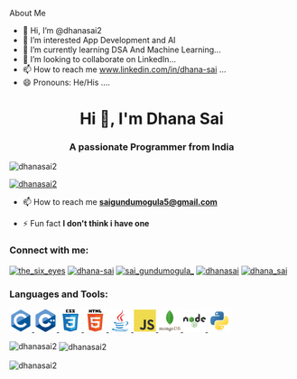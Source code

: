 About Me
- 👋 Hi, I’m @dhanasai2
- 👀 I’m interested App Development and AI
- 🌱 I’m currently learning DSA And Machine Learning...
- 💞️ I’m looking to collaborate on LinkedIn...
- 📫 How to reach me www.linkedin.com/in/dhana-sai ...
- 😄 Pronouns: He/His ....
<h1 align="center">Hi 👋, I'm Dhana Sai</h1>
<h3 align="center">A passionate Programmer from India</h3>

<p align="left"> <img src="https://komarev.com/ghpvc/?username=dhanasai2&label=Profile%20views&color=0e75b6&style=flat" alt="dhanasai2" /> </p>

<p align="left"> <a href="https://github.com/ryo-ma/github-profile-trophy"><img src="https://github-profile-trophy.vercel.app/?username=dhanasai2" alt="dhanasai2" /></a> </p>

- 📫 How to reach me **saigundumogula5@gmail.com**

- ⚡ Fun fact **I don't think i have one**

<h3 align="left">Connect with me:</h3>
<p align="left">
<a href="https://twitter.com/the_six_eyes" target="blank"><img align="center" src="https://raw.githubusercontent.com/rahuldkjain/github-profile-readme-generator/master/src/images/icons/Social/twitter.svg" alt="the_six_eyes" height="30" width="40" /></a>
<a href="https://linkedin.com/in/dhana-sai" target="blank"><img align="center" src="https://raw.githubusercontent.com/rahuldkjain/github-profile-readme-generator/master/src/images/icons/Social/linked-in-alt.svg" alt="dhana-sai" height="30" width="40" /></a>
<a href="https://instagram.com/sai_gundumogula_" target="blank"><img align="center" src="https://raw.githubusercontent.com/rahuldkjain/github-profile-readme-generator/master/src/images/icons/Social/instagram.svg" alt="sai_gundumogula_" height="30" width="40" /></a>
<a href="https://www.hackerrank.com/dhanasai" target="blank"><img align="center" src="https://raw.githubusercontent.com/rahuldkjain/github-profile-readme-generator/master/src/images/icons/Social/hackerrank.svg" alt="dhanasai" height="30" width="40" /></a>
<a href="https://www.leetcode.com/dhana_sai" target="blank"><img align="center" src="https://raw.githubusercontent.com/rahuldkjain/github-profile-readme-generator/master/src/images/icons/Social/leet-code.svg" alt="dhana_sai" height="30" width="40" /></a>
</p>

<h3 align="left">Languages and Tools:</h3>
<p align="left"> <a href="https://www.cprogramming.com/" target="_blank" rel="noreferrer"> <img src="https://raw.githubusercontent.com/devicons/devicon/master/icons/c/c-original.svg" alt="c" width="40" height="40"/> </a> <a href="https://www.w3schools.com/cpp/" target="_blank" rel="noreferrer"> <img src="https://raw.githubusercontent.com/devicons/devicon/master/icons/cplusplus/cplusplus-original.svg" alt="cplusplus" width="40" height="40"/> </a> <a href="https://www.w3schools.com/css/" target="_blank" rel="noreferrer"> <img src="https://raw.githubusercontent.com/devicons/devicon/master/icons/css3/css3-original-wordmark.svg" alt="css3" width="40" height="40"/> </a> <a href="https://www.w3.org/html/" target="_blank" rel="noreferrer"> <img src="https://raw.githubusercontent.com/devicons/devicon/master/icons/html5/html5-original-wordmark.svg" alt="html5" width="40" height="40"/> </a> <a href="https://www.java.com" target="_blank" rel="noreferrer"> <img src="https://raw.githubusercontent.com/devicons/devicon/master/icons/java/java-original.svg" alt="java" width="40" height="40"/> </a> <a href="https://developer.mozilla.org/en-US/docs/Web/JavaScript" target="_blank" rel="noreferrer"> <img src="https://raw.githubusercontent.com/devicons/devicon/master/icons/javascript/javascript-original.svg" alt="javascript" width="40" height="40"/> </a> <a href="https://www.mongodb.com/" target="_blank" rel="noreferrer"> <img src="https://raw.githubusercontent.com/devicons/devicon/master/icons/mongodb/mongodb-original-wordmark.svg" alt="mongodb" width="40" height="40"/> </a> <a href="https://nodejs.org" target="_blank" rel="noreferrer"> <img src="https://raw.githubusercontent.com/devicons/devicon/master/icons/nodejs/nodejs-original-wordmark.svg" alt="nodejs" width="40" height="40"/> </a> <a href="https://www.python.org" target="_blank" rel="noreferrer"> <img src="https://raw.githubusercontent.com/devicons/devicon/master/icons/python/python-original.svg" alt="python" width="40" height="40"/> </a> </p>

<p><img align="left" src="https://github-readme-stats.vercel.app/api/top-langs?username=dhanasai2&show_icons=true&locale=en&layout=compact" alt="dhanasai2" /></p>

<p>&nbsp;<img align="center" src="https://github-readme-stats.vercel.app/api?username=dhanasai2&show_icons=true&locale=en" alt="dhanasai2" /></p>

<p><img align="center" src="https://github-readme-streak-stats.herokuapp.com/?user=dhanasai2&" alt="dhanasai2" /></p>
